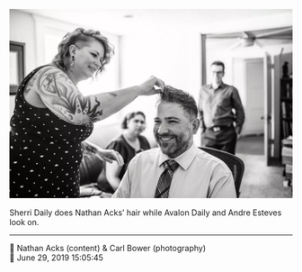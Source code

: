 ![Sherri Daily does Nathan Acks’ hair](assets/2f75f2b26a0d0c83cecd6c0be769ce99.webp)

Sherri Daily does Nathan Acks’ hair while Avalon Daily and Andre Esteves look on.

- - - -

<span aria-hidden="true">👥</span> Nathan Acks (content) & Carl Bower (photography)  
<span aria-hidden="true">📅</span> June 29, 2019 15:05:45
